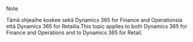 > [!NOTE]
> <span data-ttu-id="a1796-101">Tämä ohjeaihe koskee sekä Dynamics 365 for Finance and Operationsia että Dynamics 365 for Retailia.</span><span class="sxs-lookup"><span data-stu-id="a1796-101">This topic applies to both Dynamics 365 for Finance and Operations and to Dynamics 365 for Retail.</span></span> 